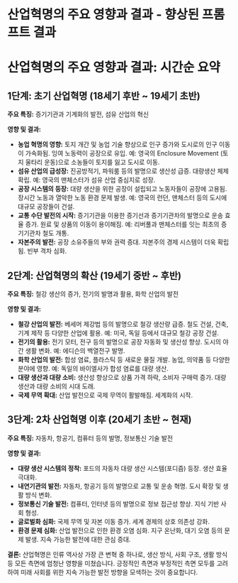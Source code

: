 # 산업혁명의 주요 영향과 결과 - 향상된 프롬프트 결과

# 산업혁명의 주요 영향과 결과: 시간순 요약

## 1단계: 초기 산업혁명 (18세기 후반 ~ 19세기 초반)

**주요 특징:** 증기기관과 기계화의 발전, 섬유 산업의 혁신

**영향 및 결과:**

* **농업 혁명의 영향:** 토지 개간 및 농업 기술 향상으로 인구 증가와 도시로의 인구 이동이 가속화됨.  잉여 노동력이 공장으로 유입.  예: 영국의 Enclosure Movement (토지 울타리 운동)으로 소농들이 토지를 잃고 도시로 이동.
* **섬유 산업의 급성장:**  진공방적기, 파워룸 등의 발명으로 생산성 급증. 대량생산 체제 확립. 예: 영국의 맨체스터가 섬유 산업 중심지로 성장.
* **공장 시스템의 등장:**  대량 생산을 위한 공장이 설립되고 노동자들이 공장에 고용됨.  장시간 노동과 열악한 노동 환경 문제 발생. 예: 영국의 런던, 맨체스터 등의 도시에 대규모 공장들이 건설.
* **교통 수단 발전의 시작:** 증기기관을 이용한 증기선과 증기기관차의 발명으로 운송 효율 증가.  원료 및 상품의 이동이 용이해짐. 예: 리버풀과 맨체스터를 잇는 최초의 증기기관차 철도 개통.
* **자본주의 발전:**  공장 소유주들의 부와 권력 증대. 자본주의 경제 시스템이 더욱 확립됨.  빈부 격차 심화.


## 2단계: 산업혁명의 확산 (19세기 중반 ~ 후반)

**주요 특징:** 철강 생산의 증가, 전기의 발명과 활용, 화학 산업의 발전

**영향 및 결과:**

* **철강 산업의 발전:** 베세머 제강법 등의 발명으로 철강 생산량 급증.  철도 건설, 건축, 기계 제작 등 다양한 산업에 활용. 예: 미국, 독일 등에서 대규모 철강 공장 건설.
* **전기의 활용:** 전기 모터, 전구 등의 발명으로 공장 자동화 및 생산성 향상.  도시의 야간 생활 변화. 예: 에디슨의 백열전구 발명.
* **화학 산업의 발전:**  합성 염료, 플라스틱 등 새로운 물질 개발.  농업, 의약품 등 다양한 분야에 영향. 예: 독일의 바이엘사가 합성 염료를 대량 생산.
* **대량 생산과 대량 소비:**  생산성 향상으로 상품 가격 하락, 소비자 구매력 증가. 대량 생산과 대량 소비의 시대 도래.
* **국제 무역 확대:**  산업 발전으로 국제 무역이 활발해짐.  세계화의 시작.


## 3단계: 2차 산업혁명 이후 (20세기 초반 ~ 현재)

**주요 특징:** 자동차, 항공기, 컴퓨터 등의 발명, 정보통신 기술 발전

**영향 및 결과:**

* **대량 생산 시스템의 정착:**  포드의 자동차 대량 생산 시스템(포디즘) 등장.  생산 효율 극대화.
* **내연기관의 발전:** 자동차, 항공기 등의 발명으로 교통 및 운송 혁명.  도시 확장 및 생활 방식 변화.
* **정보통신 기술 발전:** 컴퓨터, 인터넷 등의 발명으로 정보 접근성 향상.  지식 기반 사회 형성.
* **글로벌화 심화:**  국제 무역 및 자본 이동 증가.  세계 경제의 상호 의존성 강화.
* **환경 문제 심화:**  산업 발전으로 인한 환경 오염 심화.  지구 온난화, 대기 오염 등의 문제 발생.  지속 가능한 발전에 대한 관심 증대.


**결론:** 산업혁명은 인류 역사상 가장 큰 변혁 중 하나로, 생산 방식, 사회 구조, 생활 방식 등 모든 측면에 엄청난 영향을 미쳤습니다.  긍정적인 측면과 부정적인 측면 모두를 고려하여 미래 사회를 위한 지속 가능한 발전 방향을 모색하는 것이 중요합니다.

